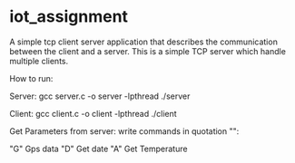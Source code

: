# iot_assignment

A simple tcp client server application that describes the communication between the client and a server. 
This is a simple TCP server which handle multiple clients.

How to run:

Server:
gcc server.c -o server -lpthread
./server

Client:
gcc client.c -o client -lpthread
./client

Get Parameters from server:
write commands in quotation "":

"G"     Gps data
"D"     Get date
"A"     Get Temperature
  

